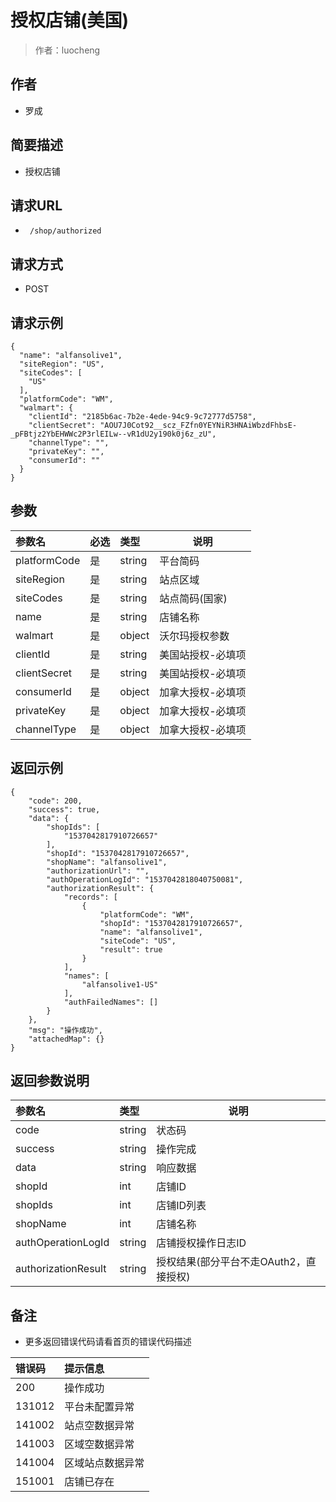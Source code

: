 # 授权店铺(美国)

> 作者：luocheng

## 作者

- 罗成
    
## 简要描述

- 授权店铺

## 请求URL
- ` /shop/authorized`
  
## 请求方式
- POST 

## 请求示例
```
{
  "name": "alfansolive1",
  "siteRegion": "US",
  "siteCodes": [
    "US"
  ],
  "platformCode": "WM",
  "walmart": {
    "clientId": "2185b6ac-7b2e-4ede-94c9-9c72777d5758",
    "clientSecret": "AOU7J0Cot92__scz_FZfn0YEYNiR3HNAiWbzdFhbsE-_pFBtjz2YbEHWWc2P3rlEILw--vR1dU2y190k0j6z_zU",
    "channelType": "",
    "privateKey": "",
    "consumerId": ""
  }
}
```


## 参数

|参数名|必选|类型|说明|
|:----    |:---|:----- |-----   |
|platformCode |是  |string | 平台简码   |
|siteRegion |是  |string | 站点区域   |
|siteCodes |是  |string | 站点简码(国家)   |
|name |是  |string | 店铺名称   |
|walmart |是  |object | 沃尔玛授权参数|
|clientId |是  |string |美国站授权-必填项|
|clientSecret |是  |string |美国站授权-必填项|
|consumerId |是  |object | 加拿大授权-必填项|
|privateKey |是  |object | 加拿大授权-必填项|
|channelType |是  |object | 加拿大授权-必填项|



## 返回示例 

```
{
    "code": 200,
    "success": true,
    "data": {
        "shopIds": [
            "1537042817910726657"
        ],
        "shopId": "1537042817910726657",
        "shopName": "alfansolive1",
        "authorizationUrl": "",
        "authOperationLogId": "1537042818040750081",
        "authorizationResult": {
            "records": [
                {
                    "platformCode": "WM",
                    "shopId": "1537042817910726657",
                    "name": "alfansolive1",
                    "siteCode": "US",
                    "result": true
                }
            ],
            "names": [
                "alfansolive1-US"
            ],
            "authFailedNames": []
        }
    },
    "msg": "操作成功",
    "attachedMap": {}
}
```


## 返回参数说明

|参数名|类型|说明|
|:-----  |:-----|-----                           |
|code | string   | 状态码 |
|success | string   | 操作完成 |
|data | string   | 响应数据 |
|shopId |  int  | 店铺ID |
|shopIds |  int  | 店铺ID列表 |
|shopName |  int  | 店铺名称 |
|authOperationLogId |  string  | 店铺授权操作日志ID |
|authorizationResult |  string  | 授权结果(部分平台不走OAuth2，直接授权) |


## 备注 

- 更多返回错误代码请看首页的错误代码描述

|错误码|提示信息|
|:----    |:---|
|200 |操作成功 |
|131012 |平台未配置异常 |
|141002 |站点空数据异常 |
|141003 |区域空数据异常 |
|141004 |区域站点数据异常 |
|151001 |店铺已存在 |